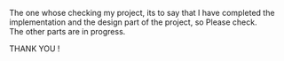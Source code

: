 
The one whose checking my project, its to say that I have completed the implementation and the design part of the project, so Please check.<br/> The other parts are in progress. 

THANK YOU !
